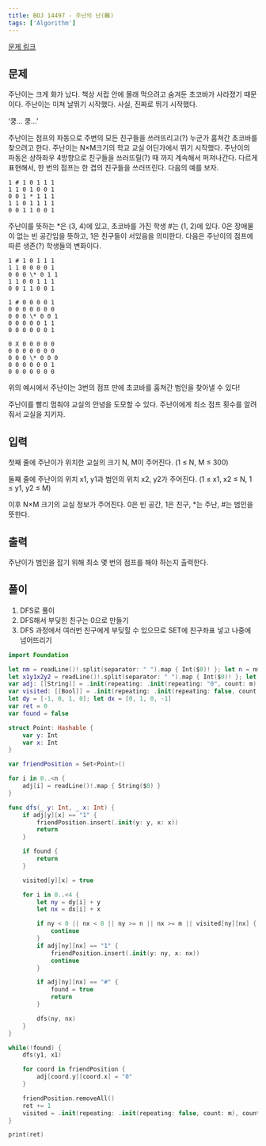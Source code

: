 ```yaml
---
title: BOJ 14497 - 주난의 난(難)
tags: ['Algorithm']
---
```


[문제 링크](https://www.acmicpc.net/problem/14497)

## 문제

주난이는 크게 화가 났다. 책상 서랍 안에 몰래 먹으려고 숨겨둔 초코바가 사라졌기 때문이다. 주난이는 미쳐 날뛰기 시작했다. 사실, 진짜로 뛰기 시작했다.

‘쿵... 쿵...’

주난이는 점프의 파동으로 주변의 모든 친구들을 쓰러뜨리고(?) 누군가 훔쳐간 초코바를 찾으려고 한다. 주난이는 N×M크기의 학교 교실 어딘가에서 뛰기 시작했다. 주난이의 파동은 상하좌우 4방향으로 친구들을 쓰러뜨릴(?) 때 까지 계속해서 퍼져나간다. 다르게 표현해서, 한 번의 점프는 한 겹의 친구들을 쓰러뜨린다. 다음의 예를 보자.

```text
1 # 1 0 1 1 1
1 1 0 1 0 0 1
0 0 1 * 1 1 1
1 1 0 1 1 1 1
0 0 1 1 0 0 1
```

주난이를 뜻하는 \*은 (3, 4)에 있고, 초코바를 가진 학생 #는 (1, 2)에 있다. 0은 장애물이 없는 빈 공간임을 뜻하고, 1은 친구들이 서있음을 의미한다. 다음은 주난이의 점프에 따른 생존(?) 학생들의 변화이다.

```text
1 # 1 0 1 1 1
1 1 0 0 0 0 1
0 0 0 \* 0 1 1
1 1 0 0 1 1 1
0 0 1 1 0 0 1
```

```text
1 # 0 0 0 0 1
0 0 0 0 0 0 0
0 0 0 \* 0 0 1
0 0 0 0 0 1 1
0 0 0 0 0 0 1
```

```text
0 X 0 0 0 0 0
0 0 0 0 0 0 0
0 0 0 \* 0 0 0
0 0 0 0 0 0 1
0 0 0 0 0 0 0
```

위의 예시에서 주난이는 3번의 점프 만에 초코바를 훔쳐간 범인을 찾아낼 수 있다!

주난이를 빨리 멈춰야 교실의 안녕을 도모할 수 있다. 주난이에게 최소 점프 횟수를 알려줘서 교실을 지키자.

## 입력

첫째 줄에 주난이가 위치한 교실의 크기 N, M이 주어진다. (1 ≤ N, M ≤ 300)

둘째 줄에 주난이의 위치 x1, y1과 범인의 위치 x2, y2가 주어진다. (1 ≤ x1, x2 ≤ N, 1 ≤ y1, y2 ≤ M)

이후 N×M 크기의 교실 정보가 주어진다. 0은 빈 공간, 1은 친구, \*는 주난, #는 범인을 뜻한다.

## 출력

주난이가 범인을 잡기 위해 최소 몇 번의 점프를 해야 하는지 출력한다.

## 풀이

1. DFS로 풀이
2. DFS해서 부딪힌 친구는 0으로 만들기
3. DFS 과정에서 여러번 친구에게 부딪힐 수 있으므로 SET에 친구좌표 넣고 나중에 넘어뜨리기

```swift
import Foundation

let nm = readLine()!.split(separator: " ").map { Int($0)! }; let n = nm[0]; let m = nm[1]
let x1y1x2y2 = readLine()!.split(separator: " ").map { Int($0)! }; let y1 = x1y1x2y2[0] - 1; let x1 = x1y1x2y2[1] - 1; let y2 = x1y1x2y2[2] - 1; let x2 = x1y1x2y2[3] - 1
var adj: [[String]] = .init(repeating: .init(repeating: "0", count: m), count: n)
var visited: [[Bool]] = .init(repeating: .init(repeating: false, count: m), count: n)
let dy = [-1, 0, 1, 0]; let dx = [0, 1, 0, -1]
var ret = 0
var found = false

struct Point: Hashable {
    var y: Int
    var x: Int
}

var friendPosition = Set<Point>()

for i in 0..<n {
    adj[i] = readLine()!.map { String($0) }
}

func dfs(_ y: Int, _ x: Int) {
    if adj[y][x] == "1" {
        friendPosition.insert(.init(y: y, x: x))
        return
    }

    if found {
        return
    }

    visited[y][x] = true

    for i in 0..<4 {
        let ny = dy[i] + y
        let nx = dx[i] + x

        if ny < 0 || nx < 0 || ny >= n || nx >= m || visited[ny][nx] {
            continue
        }
        if adj[ny][nx] == "1" {
            friendPosition.insert(.init(y: ny, x: nx))
            continue
        }

        if adj[ny][nx] == "#" {
            found = true
            return
        }

        dfs(ny, nx)
    }
}

while(!found) {
    dfs(y1, x1)

    for coord in friendPosition {
        adj[coord.y][coord.x] = "0"
    }

    friendPosition.removeAll()
    ret += 1
    visited = .init(repeating: .init(repeating: false, count: m), count: n)
}

print(ret)
```
